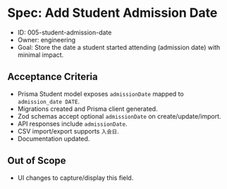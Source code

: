 # Spec: Add Student Admission Date

- ID: 005-student-admission-date
- Owner: engineering
- Goal: Store the date a student started attending (admission date) with minimal impact.

## Acceptance Criteria

- Prisma Student model exposes `admissionDate` mapped to `admission_date DATE`.
- Migrations created and Prisma client generated.
- Zod schemas accept optional `admissionDate` on create/update/import.
- API responses include `admissionDate`.
- CSV import/export supports `入会日`.
- Documentation updated.

## Out of Scope

- UI changes to capture/display this field.
